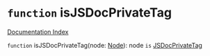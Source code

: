 # `function` isJSDocPrivateTag

[Documentation Index](../README.md)

`function` isJSDocPrivateTag(node: [Node](../private.interface.Node/README.md)): node `is` [JSDocPrivateTag](../private.interface.JSDocPrivateTag/README.md)